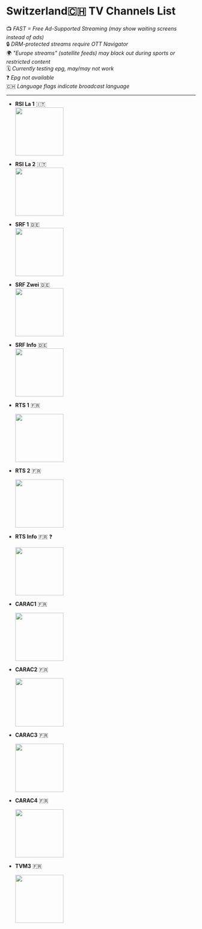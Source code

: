 

# **Switzerland🇨🇭 TV Channels List**  
📺 *FAST = Free Ad-Supported Streaming (may show waiting screens instead of ads)*  
🔒 *DRM-protected streams require OTT Navigator*  
🌍 *"Europe streams" (satellite feeds) may black out during sports or restricted content*  
🗓️ *Currently testing epg, may/may not work*  
❓ *Epg not available*  
🇨🇭 *Language flags indicate broadcast language*  

---

- **RSI La 1** 🇮🇹  
  <img src="https://upload.wikimedia.org/wikipedia/commons/thumb/b/be/RSI_La_1_2012.svg/1280px-RSI_La_1_2012.svg.png" width="128">  

- **RSI La 2** 🇮🇹  
  <img src="https://upload.wikimedia.org/wikipedia/commons/thumb/f/f4/RSI_La_2_2012.svg/1280px-RSI_La_2_2012.svg.png" width="128">  

- **SRF 1** 🇩🇪  
  <img src="https://upload.wikimedia.org/wikipedia/it/thumb/0/07/SRF_1-Logo.svg/1280px-SRF_1-Logo.svg.png" width="128">  

- **SRF Zwei** 🇩🇪  
  <img src="https://upload.wikimedia.org/wikipedia/commons/thumb/4/42/Logo_SRF_zwei.svg/1280px-Logo_SRF_zwei.svg.png" width="128">  

- **SRF Info** 🇩🇪  
  <img src="https://upload.wikimedia.org/wikipedia/commons/thumb/d/d9/Logo_SRF_info.svg/1280px-Logo_SRF_info.svg.png" width="128">

- **RTS 1** 🇫🇷
  
  <img src="https://upload.wikimedia.org/wikipedia/commons/thumb/f/f7/RTS_1_Logo_2023.svg/1280px-RTS_1_Logo_2023.svg.png" width="128">

- **RTS 2** 🇫🇷
  
  <img src="https://upload.wikimedia.org/wikipedia/commons/thumb/5/5c/RTS_2_Logo_2023.svg/1280px-RTS_2_Logo_2023.svg.png" width="128">  

- **RTS Info** 🇫🇷 ❓
  
  <img src="https://upload.wikimedia.org/wikipedia/commons/thumb/f/fa/RTS_Info_Logo_2023.svg/1024px-RTS_Info_Logo_2023.svg.png" width="128">  

- **CARAC1** 🇫🇷 
  
  <img src="https://upload.wikimedia.org/wikipedia/fr/thumb/7/74/CARAC1_logo_2023.svg/1280px-CARAC1_logo_2023.svg.png" width="128">  

- **CARAC2** 🇫🇷 
  
  <img src="https://upload.wikimedia.org/wikipedia/fr/thumb/e/e8/CARAC2_logo_2023.svg/1280px-CARAC2_logo_2023.svg.png" width="128">  

- **CARAC3** 🇫🇷 
  
  <img src="https://upload.wikimedia.org/wikipedia/fr/thumb/5/55/CARAC3_logo_2023.svg/1280px-CARAC3_logo_2023.svg.png" width="128">  

- **CARAC4** 🇫🇷 
  
  <img src="https://upload.wikimedia.org/wikipedia/fr/thumb/0/02/CARAC4_logo_2023.svg/1280px-CARAC4_logo_2023.svg.png" width="128">  

- **TVM3** 🇫🇷 
  
  <img src="https://upload.wikimedia.org/wikipedia/commons/thumb/9/96/Logo_TVM3_2015.png/1280px-Logo_TVM3_2015.png" width="128">  
